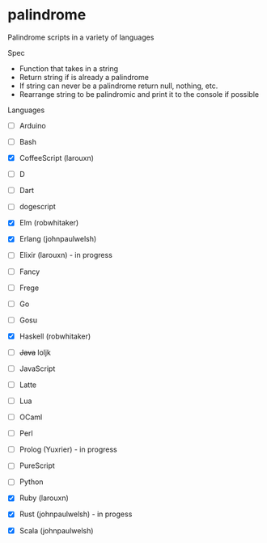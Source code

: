 # palindrome
Palindrome scripts in a variety of languages

Spec
- Function that takes in a string
- Return string if is already a palindrome
- If string can never be a palindrome return null, nothing, etc.
- Rearrange string to be palindromic and print it to the console if possible

Languages
- [ ] Arduino
- [ ] Bash
- [x] CoffeeScript (larouxn)
- [ ] D
- [ ] Dart
- [ ] dogescript
- [x] Elm (robwhitaker)
- [x] Erlang (johnpaulwelsh)
- [ ] Elixir (larouxn) - in progress
- [ ] Fancy
- [ ] Frege
- [ ] Go
- [ ] Gosu
- [x] Haskell (robwhitaker)
- [ ] ~~Java~~ loljk
- [ ] JavaScript
- [ ] Latte
- [ ] Lua
- [ ] OCaml
- [ ] Perl
- [ ] Prolog (Yuxrier) - in progress
- [ ] PureScript
- [ ] Python
- [x] Ruby (larouxn)
- [x] Rust (johnpaulwelsh) - in progess
- [x] Scala (johnpaulwelsh)

